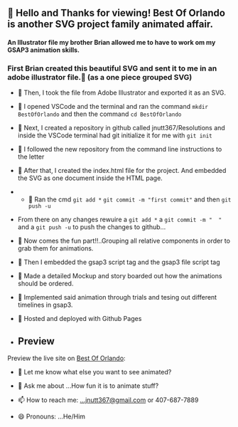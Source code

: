 ## 👋  Hello and Thanks for viewing! Best Of Orlando is another SVG project family animated affair.

#### An Illustrator file my brother Brian allowed me to have to work om my GSAP3 animation skills.
### First Brian created this beautiful SVG and sent it to me in an adobe illustrator file.🌱 (as a one piece grouped SVG)
- 🌱  Then, I took the file from Adobe Illustrator and exported it as an SVG. 
- 🌱  I opened VSCode and the terminal and ran the command `mkdir BestOfOrlando` and then the command `cd BestOfOrlando`
- 🌱  Next, I created a repository in github called jnutt367/Resolutions and inside the VSCode terminal had git initialize it for me with `git init`
- 🌱 I followed the new repository from the command line instructions to the letter

- 🌱  After that, I created the index.html file for the project. And embedded the SVG as one document inside the HTML page.
- - 🌱  Ran the cmd `git add *` `git commit -m "first commit"` and then `git push -u`
- From there on any changes rewuire a `git add *` a `git commit -m "  "` and a `git push -u` to push the changes to github...
- 🌱  Now comes the fun part!!..Grouping all relative components in order to grab them for animations.
- 🌱 Then I embedded the gsap3 script tag and the gsap3 file script tag
- 🌱 Made a detailed Mockup and story boarded out how the animations should be ordered. 
- 🌱 Implemented said animation through trials and tesing out different timelines in gsap3.
- 🌱 Hosted and deployed with Github Pages
- ## Preview

Preview the  live site on [Best Of Orlando](https://jnutt367.github.io/BestOfOrlando/):
- 💬 Let me know what else you want to see animated?


- 💬 Ask me about ...How fun it is to animate stuff?
- 📫 How to reach me: ...jnutt367@gmail.com or 407-687-7889
- 😄 Pronouns: ...He/Him

